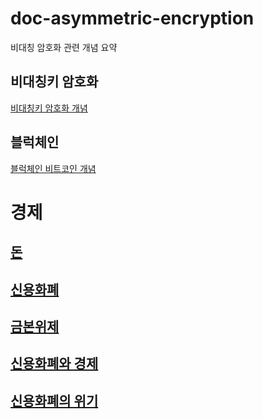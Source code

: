 # doc-asymmetric-encryption
비대칭 암호화 관련 개념 요약

## 비대칭키 암호화
[비대칭키 암호화 개념](ssl.md)

## 블럭체인 
[블럭체인 비트코인 개념](blockchain.md)


# 경제
## [돈](./money.md)
## [신용화폐](./fiat-money-system.md)
## [금본위제](./gold-standard.md)
## [신용화폐와 경제](./enconomy-currency.md)
## [신용화폐의 위기](./currency-crisis.md)
